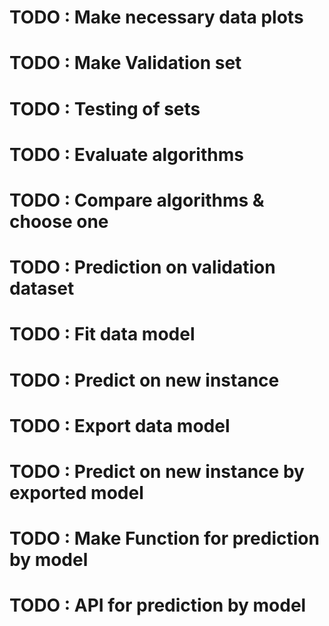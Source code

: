 # TODO : Make necessary data plots
# TODO : Make Validation set
# TODO : Testing of sets
# TODO : Evaluate algorithms
# TODO : Compare algorithms & choose one
# TODO : Prediction on validation dataset
# TODO : Fit data model
# TODO : Predict on new instance
# TODO : Export data model
# TODO : Predict on new instance by exported model
# TODO : Make Function for prediction by model
# TODO : API for prediction by model
